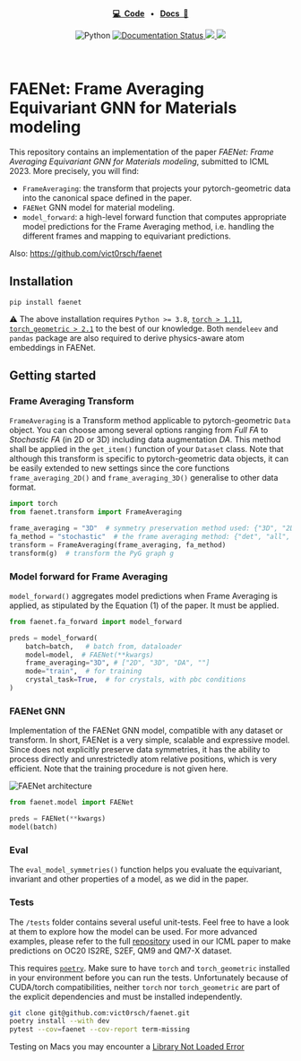 <p align="center">
<strong><a href="https://github.com/vict0rsch/faenet" target="_blank">💻&nbsp;&nbsp;Code</a></strong>
<strong>&nbsp;&nbsp;•&nbsp;&nbsp;</strong>
<strong><a href="https://faenet.readthedocs.io/" target="_blank">Docs&nbsp;&nbsp;📑</a></strong>
</p>

<p align="center">
    <a>
	    <img src='https://img.shields.io/badge/python-3.8%2B-blue' alt='Python' />
	</a>
	<a href='https://faenet.readthedocs.io/en/latest/?badge=latest'>
    	<img src='https://readthedocs.org/projects/faenet/badge/?version=latest' alt='Documentation Status' />
	</a>
    <a href="https://github.com/psf/black">
	    <img src='https://img.shields.io/badge/code%20style-black-black' />
	</a>
<a href="https://pytorch.org">
<img src="https://img.shields.io/badge/PyTorch-%23EE4C2C.svg?logo=PyTorch&logoColor=white"/>
</a>
</p>
<br/>

# FAENet: Frame Averaging Equivariant GNN for Materials modeling


This repository contains an implementation of the paper *FAENet: Frame Averaging Equivariant GNN for Materials modeling*, submitted to ICML 2023. More precisely, you will find:

* `FrameAveraging`: the transform that projects your pytorch-geometric data into the canonical space defined in the paper.
* `FAENet` GNN model for material modeling. 
* `model_forward`: a high-level forward function that computes appropriate model predictions for the Frame Averaging method, i.e. handling the different frames and mapping to equivariant predictions. 

Also: https://github.com/vict0rsch/faenet

## Installation

```
pip install faenet
```

⚠️ The above installation requires `Python >= 3.8`, [`torch > 1.11`](https://pytorch.org/get-started/locally/), [`torch_geometric > 2.1`](https://pytorch-geometric.readthedocs.io/en/latest/notes/installation.html#) to the best of our knowledge. Both `mendeleev` and `pandas` package are also required to derive physics-aware atom embeddings in FAENet.

## Getting started

### Frame Averaging Transform

`FrameAveraging` is a Transform method applicable to pytorch-geometric `Data` object. You can choose among several options ranging from *Full FA* to *Stochastic FA* (in 2D or 3D) including data augmentation *DA*. This method shall be applied in the `get_item()` function of your `Dataset` class. Note that although this transform is specific to pytorch-geometric data objects, it can be easily extended to new settings since the core functions `frame_averaging_2D()` and `frame_averaging_3D()` generalise to other data format. 

```python
import torch
from faenet.transform import FrameAveraging

frame_averaging = "3D"  # symmetry preservation method used: {"3D", "2D", "DA", ""}:
fa_method = "stochastic"  # the frame averaging method: {"det", "all", "se3-stochastic", "se3-det", "se3-all", ""}:
transform = FrameAveraging(frame_averaging, fa_method)
transform(g)  # transform the PyG graph g 
```

### Model forward for Frame Averaging

`model_forward()` aggregates model predictions when Frame Averaging is applied, as stipulated by the Equation (1) of the paper. It must be applied. 

```python
from faenet.fa_forward import model_forward

preds = model_forward(
    batch=batch,   # batch from, dataloader
    model=model,  # FAENet(**kwargs)
    frame_averaging="3D", # ["2D", "3D", "DA", ""]
    mode="train",  # for training 
    crystal_task=True,  # for crystals, with pbc conditions
)
```

### FAENet GNN 

Implementation of the FAENet GNN model, compatible with any dataset or transform. In short, FAENet is a very simple, scalable and expressive model. Since does not explicitly preserve data symmetries, it has the ability to process directly and unrestrictedly atom relative positions, which is very efficient. Note that the training procedure is not given here. 

![FAENet architecture](https://raw.githubusercontent.com/vict0rsch/faenet/main/examples/data/faenet-archi.png)

```python
from faenet.model import FAENet

preds = FAENet(**kwargs)
model(batch)
```

### Eval 

The `eval_model_symmetries()` function helps you evaluate the equivariant, invariant and other properties of a model, as we did in the paper. 

### Tests

The `/tests` folder contains several useful unit-tests. Feel free to have a look at them to explore how the model can be used. For more advanced examples, please refer to the full [repository](https://github.com/RolnickLab/ocp) used in our ICML paper to make predictions on OC20 IS2RE, S2EF, QM9 and QM7-X dataset. 

This requires [`poetry`](https://python-poetry.org/docs/). Make sure to have `torch` and `torch_geometric` installed in your environment before you can run the tests. Unfortunately because of CUDA/torch compatibilities, neither `torch` nor `torch_geometric` are part of the explicit dependencies and must be installed independently.

```bash
git clone git@github.com:vict0rsch/faenet.git
poetry install --with dev
pytest --cov=faenet --cov-report term-missing
```

Testing on Macs you may encounter a [Library Not Loaded Error](https://github.com/pyg-team/pytorch_geometric/issues/6530)